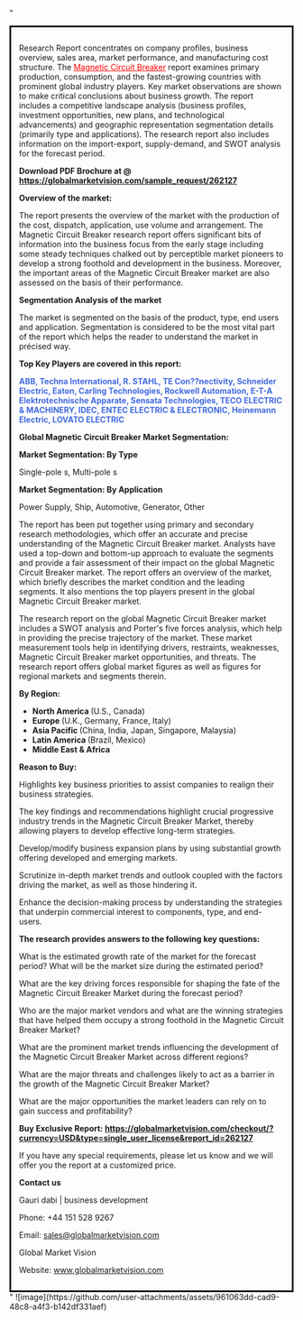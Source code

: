 "<div style='border: 3px solid black; padding: 1em;'>

Research Report concentrates on company profiles, business overview, sales area, market performance, and manufacturing cost structure. The <a style='color: #ff0000;' href='https://globalmarketvision.com/reports/global-magnetic-circuit-breaker-market/262127'>Magnetic Circuit Breaker</a> report examines primary production, consumption, and the fastest-growing countries with prominent global industry players. Key market observations are shown to make critical conclusions about business growth. The report includes a competitive landscape analysis (business profiles, investment opportunities, new plans, and technological advancements) and geographic representation segmentation details (primarily type and applications). The research report also includes information on the import-export, supply-demand, and SWOT analysis for the forecast period.

<strong>Download PDF Brochure at @</strong><strong> <a style='color: #ff0000;' href='https://globalmarketvision.com/sample_request/262127?utm_source=linkedinPulse&utm_medium=Dhiraj&utm_campaign=SN'><strong>https://globalmarketvision.com/sample_request/262127 </strong></a></strong>

<strong>Overview of the market:</strong>

The report presents the overview of the market with the production of the cost, dispatch, application, use volume and arrangement. The Magnetic Circuit Breaker research report offers significant bits of information into the business focus from the early stage including some steady techniques chalked out by perceptible market pioneers to develop a strong foothold and development in the business. Moreover, the important areas of the Magnetic Circuit Breaker market are also assessed on the basis of their performance.

<strong>Segmentation Analysis of the market</strong>

The market is segmented on the basis of the product, type, end users and application. Segmentation is considered to be the most vital part of the report which helps the reader to understand the market in précised way.

<strong>Top Key Players are covered in this report:</strong>

<strong style='color: #4169e1;'>ABB, Techna International, R. STAHL, TE Con??nectivity, Schneider Electric, Eaton, Carling Technologies, Rockwell Automation, E-T-A Elektrotechnische Apparate, Sensata Technologies, TECO ELECTRIC & MACHINERY, IDEC, ENTEC ELECTRIC & ELECTRONIC, Heinemann Electric, LOVATO ELECTRIC</strong>

<strong>Global Magnetic Circuit Breaker Market Segmentation:</strong>

<strong>Market Segmentation: By Type</strong>

Single-pole s, Multi-pole s

<strong>Market Segmentation: By Application</strong>

Power Supply, Ship, Automotive, Generator, Other

The report has been put together using primary and secondary research methodologies, which offer an accurate and precise understanding of the Magnetic Circuit Breaker market. Analysts have used a top-down and bottom-up approach to evaluate the segments and provide a fair assessment of their impact on the global Magnetic Circuit Breaker market. The report offers an overview of the market, which briefly describes the market condition and the leading segments. It also mentions the top players present in the global Magnetic Circuit Breaker market.

The research report on the global Magnetic Circuit Breaker market includes a SWOT analysis and Porter's five forces analysis, which help in providing the precise trajectory of the market. These market measurement tools help in identifying drivers, restraints, weaknesses, Magnetic Circuit Breaker market opportunities, and threats. The research report offers global market figures as well as figures for regional markets and segments therein.

<strong>By Region:</strong>
<ul>
  <li><strong> North America </strong>(U.S., Canada)</li>
  <li><strong> Europe </strong>(U.K., Germany, France, Italy)</li>
  <li><strong> Asia Pacific </strong>(China, India, Japan, Singapore, Malaysia)</li>
  <li><strong> Latin America </strong>(Brazil, Mexico)</li>
  <li><strong> Middle East &amp; Africa</strong></li>
</ul>
<strong>Reason to Buy:</strong>

Highlights key business priorities to assist companies to realign their business strategies.

The key findings and recommendations highlight crucial progressive industry trends in the Magnetic Circuit Breaker Market, thereby allowing players to develop effective long-term strategies.

Develop/modify business expansion plans by using substantial growth offering developed and emerging markets.

Scrutinize in-depth market trends and outlook coupled with the factors driving the market, as well as those hindering it.

Enhance the decision-making process by understanding the strategies that underpin commercial interest to components, type, and end-users.

<strong>The research provides answers to the following key questions:</strong>

What is the estimated growth rate of the market for the forecast period? What will be the market size during the estimated period?

What are the key driving forces responsible for shaping the fate of the Magnetic Circuit Breaker Market during the forecast period?

Who are the major market vendors and what are the winning strategies that have helped them occupy a strong foothold in the Magnetic Circuit Breaker Market?

What are the prominent market trends influencing the development of the Magnetic Circuit Breaker Market across different regions?

What are the major threats and challenges likely to act as a barrier in the growth of the Magnetic Circuit Breaker Market?

What are the major opportunities the market leaders can rely on to gain success and profitability?

<strong>Buy Exclusive Report:</strong><strong> <strong><a style='color: #ff0000;' href='https://globalmarketvision.com/checkout/?currency=USD&type=single_user_license&report_id=262127?utm_source=linkedinPulse&utm_medium=Dhiraj&utm_campaign=SN'>https://globalmarketvision.com/checkout/?currency=USD&type=single_user_license&report_id=262127</a></strong></strong>

If you have any special requirements, please let us know and we will offer you the report at a customized price.

<strong>Contact us</strong>

Gauri dabi | business development

Phone: +44 151 528 9267

Email: <a href='mailto:sales@globalmarketvision.com'>sales@globalmarketvision.com</a>

Global Market Vision

Website: <a href='http://www.globalmarketvision.com/'>www.globalmarketvision.com</a>

</div>"
![image](https://github.com/user-attachments/assets/961063dd-cad9-48c8-a4f3-b142df331aef)
